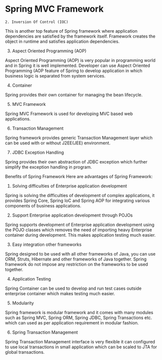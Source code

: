<html>
  <body>
    <h1>Spring MVC Framework</h1>
    
    2. Inversion Of Control (IOC)

This is another top feature of Spring framework where application dependencies are satisfied by the framework itself. Framework creates the object in runtime and satisfies application dependencies.

3. Aspect Oriented Programming (AOP)

Aspect Oriented Programming (AOP) is very popular in programming world and in Spring it is well implemented. Developer can use Aspect Oriented Programming (AOP feature of Spring to develop application in which business logic is separated from system services.

4. Container

Spring provides their own container for managing the bean lifecycle.

5. MVC Framework

Spring MVC Framework is used for developing MVC based web applications.

6. Transaction Management

Spring framework provides generic Transaction Management layer which can be used with or without J2EE(JEE) environment.

7. JDBC Exception Handling

Spring provides their own abstraction of JDBC exception which further simplify the exception handling in program.

Benefits of Spring Framework
Here are advantages of Spring Framework:

1. Solving difficulties of Enterprise application development

Spring is solving the difficulties of development of complex applications, it provides Spring Core,  Spring IoC and Spring AOP for integrating various components of business applications.

2. Support Enterprise application development through POJOs

Spring supports development of Enterprise application development using the POJO classes which removes the need of importing heavy Enterprise container during development. This makes application testing much easier.

3. Easy integration other frameworks

Spring designed to be used with all other frameworks of Java, you can use ORM, Struts, Hibernate and other frameworks of Java together. Spring framework do not impose any restriction on the frameworks to be used together.

4. Application Testing

Spring Container can be used to develop and run test cases outside enterprise container which makes testing much easier.

5. Modularity

Spring framework is modular framework and it comes with many modules such as Spring MVC, Spring ORM, Spring JDBC, Spring Transactions etc. which can used as per application requirement in modular fashion.

6. Spring Transaction Management

Spring Transaction Management interface is very flexible it can configured to use local transactions in small application which can be scaled to JTA for global transactions.
  </body>
  </html>
